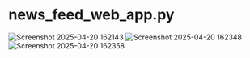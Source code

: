 # news_feed_web_app.py
![Screenshot 2025-04-20 162143](https://github.com/user-attachments/assets/991e7742-b2b7-4ea0-b1fc-bfca56b8628a)
![Screenshot 2025-04-20 162348](https://github.com/user-attachments/assets/792f6d45-b1d6-4dec-a7cd-1c9c8ce9d440)
![Screenshot 2025-04-20 162358](https://github.com/user-attachments/assets/76d9f8aa-0988-4f38-a465-f2658738835e)



